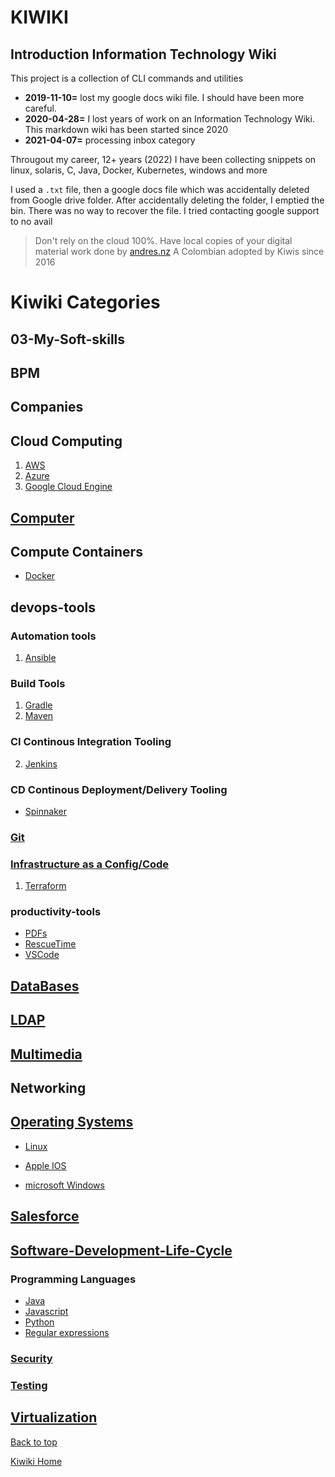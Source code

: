 <h1>KIWIKI</h1>

## Introduction Information Technology Wiki

This project is a collection of CLI commands and utilities

- **2019-11-10=** lost my google docs wiki file. I should have been more careful.
- **2020-04-28=** I lost years of work on an Information Technology Wiki. This markdown wiki has been started since 2020
- **2021-04-07=** processing inbox category

Througout my career, 12+ years (2022) I have been collecting snippets on linux, solaris, C, Java, Docker, Kubernetes, windows and more

I used a `.txt` file, then a google docs file which was accidentally deleted from Google drive folder. After accidentally deleting the folder, I emptied the bin. There was no way to recover the file. I tried contacting google support to no avail

> Don't rely on the cloud 100%. Have local copies of your digital material
> work done by [andres.nz](www.andres.nz) A Colombian adopted by Kiwis since 2016

# Kiwiki Categories

## 03-My-Soft-skills

## BPM

## Companies

## Cloud Computing

1. [AWS](./cloud-computing/aws/readme.md)
2. [Azure](./cloud-computing/azure/readme.md)
3. [Google Cloud Engine](./cloud-computing/gce/readme.md)

## [Computer](./computer/readme.md)

## Compute Containers

- [Docker](./containers/readme.md)

## devops-tools

### Automation tools

1. [Ansible](./devops-tools/automation/ansible/readme.md)

### Build Tools

1. [Gradle](./devops-tools/build-tools/gradle/readme.md)
1. [Maven](./devops-tools/build-tools/maven/readme.md)

### CI Continous Integration Tooling

2. [Jenkins](./devops-tools/CI/jenkins/)

### CD Continous Deployment/Delivery Tooling

- [Spinnaker](./devops-tools/CD/spinnaker.md)

### [Git](./devops-tools/git/readme.md)

### [Infrastructure as a Config/Code](./devops-tools/IaC/readme.md)

1. [Terraform](./devops-tools/IaC/terraform/readme.md)

### productivity-tools

- [PDFs](./productivity-tools/pdf)
- [RescueTime](./productivity-tools/rescue-time/)
- [VSCode](./productivity-tools/vscode-setup/)

## [DataBases](./databases/sql.md)

## [LDAP](./LDAP/)

## [Multimedia](./multimedia/readme.md)

## Networking

## [Operating Systems](./operating-systems/readme.md)

- [Linux](./operating-systems/linux)

- [Apple IOS](./operating-systems/ios)

- [microsoft Windows](./operating-systems/windows/readme.md)

## [Salesforce](./Salesforce/readme.md)

## [Software-Development-Life-Cycle](./Software-Development-Life-Cycle/readme.md)

### Programming Languages

- [Java](./Software-Development-Life-Cycle/programming-languages/java/readme.md)
- [Javascript](./Software-Development-Life-Cycle/programming-languages/java/readme.md)
- [Python](./Software-Development-Life-Cycle/programming-languages/python/readme.md)
- [Regular expressions](./Software-Development-Life-Cycle/regex/readme.md)

### [Security](./Software-Development-Life-Cycle/security/readme.md)

### [Testing](./Software-Development-Life-Cycle/testing/readme.md)

## [Virtualization](./Virtualization/readme.md)

[Back to top](#)

[Kiwiki Home](/../../)
